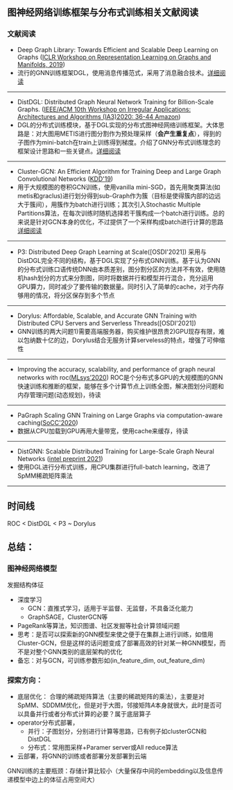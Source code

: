 ## 图神经网络训练框架与分布式训练相关文献阅读
### 文献阅读
* Deep Graph Library: Towards Efficient and Scalable Deep Learning on Graphs ([ICLR Workshop on Representation Learning on Graphs and Manifolds, 2019](https://www.researchgate.net/publication/335617788_Deep_Graph_Library_Towards_Efficient_and_Scalable_Deep_Learning_on_Graphs))
* 流行的GNN训练框架DGL，使用消息传播范式，采用了消息融合技术。[详细阅读](./DGL.md)
---
* DistDGL: Distributed Graph Neural Network Training for Billion-Scale Graphs. ([IEEE/ACM 10th Workshop on Irregular Applications: Architectures and Algorithms (IA3)2020: 36-44 Amazon](https://arxiv.org/abs/2010.05337))
* DGL的分布式训练模块，基于DGL实现的分布式图神经网络训练框架。大体思路是：对大图用METIS进行图分割作为预处理采样（**会产生重复点**），得到的子图作为mini-batch在train上训练得到梯度。介绍了GNN分布式训练理念的框架设计思路和一些关键点。[详细阅读](./DistDGL.md)
---
* Cluster-GCN: An Efficient Algorithm for Training Deep and Large Graph Convolutional Networks ([KDD'19](https://www.researchgate.net/publication/334717498_Cluster-GCN_An_Efficient_Algorithm_for_Training_Deep_and_Large_Graph_Convolutional_Networks))
* 用于大规模图的卷积GCN训练，使用vanilla mini-SGD，首先用聚类算法(如metis和graclus)进行划分得到sub-Graph作为簇（目标是使得簇内部的边远大于簇间），用簇作为batch进行训练；其次引入Stochastic Multiple Partitions算法，在每次训练时随机选择若干簇构成一个batch进行训练。总的来说是针对GCN本身的优化，不过提供了一个采样构成batch进行计算的思路[详细阅读](./Cluster-GCN.md)
---
* P3: Distributed Deep Graph Learning at Scale([OSDI'2021])
采用与DistDGL完全不同的结构，基于DGL实现了分布式GNN训练。基于认为GNN的分布式训练口语传统DNN由本质差别，图分割分区的方法并不有效，使用随机hash划分的方式来分割图，同时将数据并行和模型并行混合，充分运用GPU算力，同时减少了要传输的数据量。同时引入了简单的cache，对于内存够用的情况，将分区保存到多个节点
---
* Dorylus: Affordable, Scalable, and Accurate GNN Training with Distributed CPU Servers and Serverless Threads([OSDI'2021])
* GNN训练的两大问题1)需要高端服务器，购买维护很昂贵2)GPU现存有限，难以包纳数十亿的边，Dorylus结合无服务计算serveless的特点，增强了可伸缩性
---
* Improving the accuracy, scalability, and performance of graph neural networks with roc([MLsys’2020](https://cs.stanford.edu/~zhihao/papers/mlsys20.pdf))
ROC是个分布式多GPU的大规模图的GNN快速训练和推断的框架，能够在多个计算节点上训练全图，解决图划分问题和内存管理问题(动态规划)，待读
---
* PaGraph Scaling GNN Training on Large Graphs via computation-aware caching([SoCC'2020](https://dl.acm.org/doi/pdf/10.1145/3419111.3421281))
* 数据从CPU加载到GPU再用大量带宽，使用cache来缓存，待读
---
* DistGNN: Scalable Distributed Training for Large-Scale Graph Neural Networks ([intel preprint 2021](https://www.researchgate.net/publication/350875953_DistGNN_Scalable_Distributed_Training_for_Large-Scale_Graph_Neural_Networks))
* 使用DGL进行分布式训练，用CPU集群进行full-batch learning，改进了SpMM稀疏矩阵乘法
---
## 时间线
ROC < DistDGL < P3 ~ Dorylus

## 总结：
### 图神经网络模型
发掘结构体征
* 深度学习
    * GCN：直推式学习，适用于半监督、无监督，不具备泛化能力
    * GraphSAGE，ClusterGCN等
* PageRank等算法，知识图谱、社区发掘等社会计算领域问题
* 思考：是否可以探索新的GNN模型来使之便于在集群上进行训练，如借用Cluster-GCN，但是这样的话问题变成了部署高效的针对某一种GNN模型，而不是对整个GNN类别的底层架构的优化
* 备忘：对与GCN，可训练参数形如(in_feature_dim, out_feature_dim)

### 探索方向：
* 底层优化：
合理的稀疏矩阵算法（主要的稀疏矩阵的乘法），主要是对SpMM、SDDMM优化，但是对于大图，邻接矩阵$A$本身就很大，此时是否可以具备并行或者分布式计算的必要？属于底层算子
* operator分布式部署，
    * 并行：子图划分，分别进行计算等思路，已有例子如clusterGCN和DistDGL
    * 分布式：常用图采样+Paramer server或All reduce算法
* 云部署，将GNN的训练或者部署分发部署到云端

GNN训练的主要瓶颈：存储计算比较小（大量保存中间的embedding以及信息传递模型中边上的体征占用空间大）